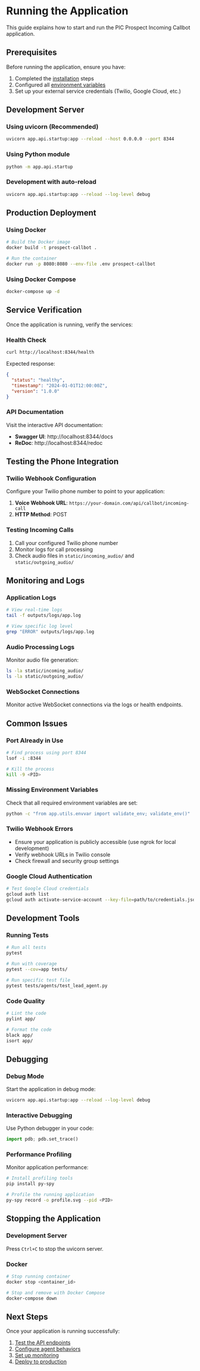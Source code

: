 # Running the Application

This guide explains how to start and run the PIC Prospect Incoming Callbot application.

## Prerequisites

Before running the application, ensure you have:

1. Completed the [installation](installation.md) steps
2. Configured all [environment variables](configuration.md)
3. Set up your external service credentials (Twilio, Google Cloud, etc.)

## Development Server

### Using uvicorn (Recommended)
```bash
uvicorn app.api.startup:app --reload --host 0.0.0.0 --port 8344
```

### Using Python module
```bash
python -m app.api.startup
```

### Development with auto-reload
```bash
uvicorn app.api.startup:app --reload --log-level debug
```

## Production Deployment

### Using Docker
```bash
# Build the Docker image
docker build -t prospect-callbot .

# Run the container
docker run -p 8080:8080 --env-file .env prospect-callbot
```

### Using Docker Compose
```bash
docker-compose up -d
```

## Service Verification

Once the application is running, verify the services:

### Health Check
```bash
curl http://localhost:8344/health
```

Expected response:
```json
{
  "status": "healthy",
  "timestamp": "2024-01-01T12:00:00Z",
  "version": "1.0.0"
}
```

### API Documentation
Visit the interactive API documentation:
- **Swagger UI**: http://localhost:8344/docs
- **ReDoc**: http://localhost:8344/redoc

## Testing the Phone Integration

### Twilio Webhook Configuration
Configure your Twilio phone number to point to your application:

1. **Voice Webhook URL**: `https://your-domain.com/api/callbot/incoming-call`
2. **HTTP Method**: POST

### Testing Incoming Calls
1. Call your configured Twilio phone number
2. Monitor logs for call processing
3. Check audio files in `static/incoming_audio/` and `static/outgoing_audio/`

## Monitoring and Logs

### Application Logs
```bash
# View real-time logs
tail -f outputs/logs/app.log

# View specific log level
grep "ERROR" outputs/logs/app.log
```

### Audio Processing Logs
Monitor audio file generation:
```bash
ls -la static/incoming_audio/
ls -la static/outgoing_audio/
```

### WebSocket Connections
Monitor active WebSocket connections via the logs or health endpoints.

## Common Issues

### Port Already in Use
```bash
# Find process using port 8344
lsof -i :8344

# Kill the process
kill -9 <PID>
```

### Missing Environment Variables
Check that all required environment variables are set:
```bash
python -c "from app.utils.envvar import validate_env; validate_env()"
```

### Twilio Webhook Errors
- Ensure your application is publicly accessible (use ngrok for local development)
- Verify webhook URLs in Twilio console
- Check firewall and security group settings

### Google Cloud Authentication
```bash
# Test Google Cloud credentials
gcloud auth list
gcloud auth activate-service-account --key-file=path/to/credentials.json
```

## Development Tools

### Running Tests
```bash
# Run all tests
pytest

# Run with coverage
pytest --cov=app tests/

# Run specific test file
pytest tests/agents/test_lead_agent.py
```

### Code Quality
```bash
# Lint the code
pylint app/

# Format the code
black app/
isort app/
```

## Debugging

### Debug Mode
Start the application in debug mode:
```bash
uvicorn app.api.startup:app --reload --log-level debug
```

### Interactive Debugging
Use Python debugger in your code:
```python
import pdb; pdb.set_trace()
```

### Performance Profiling
Monitor application performance:
```bash
# Install profiling tools
pip install py-spy

# Profile the running application
py-spy record -o profile.svg --pid <PID>
```

## Stopping the Application

### Development Server
Press `Ctrl+C` to stop the uvicorn server.

### Docker
```bash
# Stop running container
docker stop <container_id>

# Stop and remove with Docker Compose
docker-compose down
```

## Next Steps

Once your application is running successfully:

1. [Test the API endpoints](../api/endpoints.md)
2. [Configure agent behaviors](../architecture/agents.md)
3. [Set up monitoring](../development/testing.md)
4. [Deploy to production](../development/deployment.md)